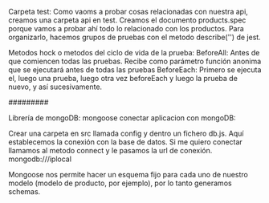 Carpeta test: Como vaoms a probar cosas relacionadas con nuestra api, creamos una carpeta api en test. Creamos el documento products.spec porque vamos a probar ahí todo lo relacionado con los productos.
Para organizarlo, hacemos grupos de pruebas con el metodo describe('') de jest.

Metodos hock o metodos del ciclo de vida de la prueba:
BeforeAll: Antes de que comiencen todas las pruebas. Recibe como parámetro función anonima que se ejecutará antes de todas las pruebas
BeforeEach: Primero se ejecuta el, luego una prueba, luego otra vez beforeEach y luego la prueba de nuevo, y así sucesivamente.

#########

Librería de mongoDB: mongoose
conectar aplicacion con mongoDB:

Crear una carpeta en src llamada config y dentro un fichero db.js. Aquí establecemos la conexión con la base de datos.
Si me quiero conectar llamamos al metodo connect y le pasamos la url de conexión. mongodb:///iplocal

Mongoose nos permite hacer un esquema fijo para cada uno de nuestro modelo (modelo de producto, por ejemplo), por lo tanto generamos schemas.

